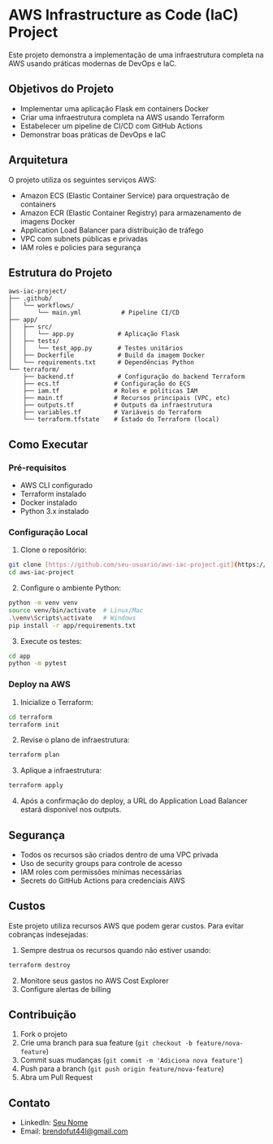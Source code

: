 # AWS Infrastructure as Code (IaC) Project

Este projeto demonstra a implementação de uma infraestrutura completa na AWS usando práticas modernas de DevOps e IaC.

## Objetivos do Projeto

- Implementar uma aplicação Flask em containers Docker
- Criar uma infraestrutura completa na AWS usando Terraform
- Estabelecer um pipeline de CI/CD com GitHub Actions
- Demonstrar boas práticas de DevOps e IaC

## Arquitetura

O projeto utiliza os seguintes serviços AWS:
- Amazon ECS (Elastic Container Service) para orquestração de containers
- Amazon ECR (Elastic Container Registry) para armazenamento de imagens Docker
- Application Load Balancer para distribuição de tráfego
- VPC com subnets públicas e privadas
- IAM roles e policies para segurança

## Estrutura do Projeto

```
aws-iac-project/
├── .github/
│   └── workflows/
│       └── main.yml           # Pipeline CI/CD
├── app/
│   ├── src/
│   │   └── app.py            # Aplicação Flask
│   ├── tests/
│   │   └── test_app.py       # Testes unitários
│   ├── Dockerfile            # Build da imagem Docker
│   └── requirements.txt      # Dependências Python
└── terraform/
    ├── backend.tf            # Configuração do backend Terraform
    ├── ecs.tf               # Configuração do ECS
    ├── iam.tf               # Roles e políticas IAM
    ├── main.tf              # Recursos principais (VPC, etc)
    ├── outputs.tf           # Outputs da infraestrutura
    ├── variables.tf         # Variáveis do Terraform
    └── terraform.tfstate    # Estado do Terraform (local)
```

## Como Executar

### Pré-requisitos

- AWS CLI configurado
- Terraform instalado
- Docker instalado
- Python 3.x instalado

### Configuração Local

1. Clone o repositório:
```bash
git clone [https://github.com/seu-usuario/aws-iac-project.git](https://github.com/BrendoTrindade/aws-iac-project.git)
cd aws-iac-project
```

2. Configure o ambiente Python:
```bash
python -m venv venv
source venv/bin/activate  # Linux/Mac
.\venv\Scripts\activate   # Windows
pip install -r app/requirements.txt
```

3. Execute os testes:
```bash
cd app
python -m pytest
```

### Deploy na AWS

1. Inicialize o Terraform:
```bash
cd terraform
terraform init
```

2. Revise o plano de infraestrutura:
```bash
terraform plan
```

3. Aplique a infraestrutura:
```bash
terraform apply
```

4. Após a confirmação do deploy, a URL do Application Load Balancer estará disponível nos outputs.

## Segurança

- Todos os recursos são criados dentro de uma VPC privada
- Uso de security groups para controle de acesso
- IAM roles com permissões mínimas necessárias
- Secrets do GitHub Actions para credenciais AWS

## Custos

Este projeto utiliza recursos AWS que podem gerar custos. Para evitar cobranças indesejadas:

1. Sempre destrua os recursos quando não estiver usando:
```bash
terraform destroy
```

2. Monitore seus gastos no AWS Cost Explorer
3. Configure alertas de billing

## Contribuição

1. Fork o projeto
2. Crie uma branch para sua feature (`git checkout -b feature/nova-feature`)
3. Commit suas mudanças (`git commit -m 'Adiciona nova feature'`)
4. Push para a branch (`git push origin feature/nova-feature`)
5. Abra um Pull Request

## Contato

- LinkedIn: [Seu Nome]([https://linkedin.com/in/seu-perfil](https://www.linkedin.com/in/brendo-trindade/))
- Email: brendofut44l@gmail.com

